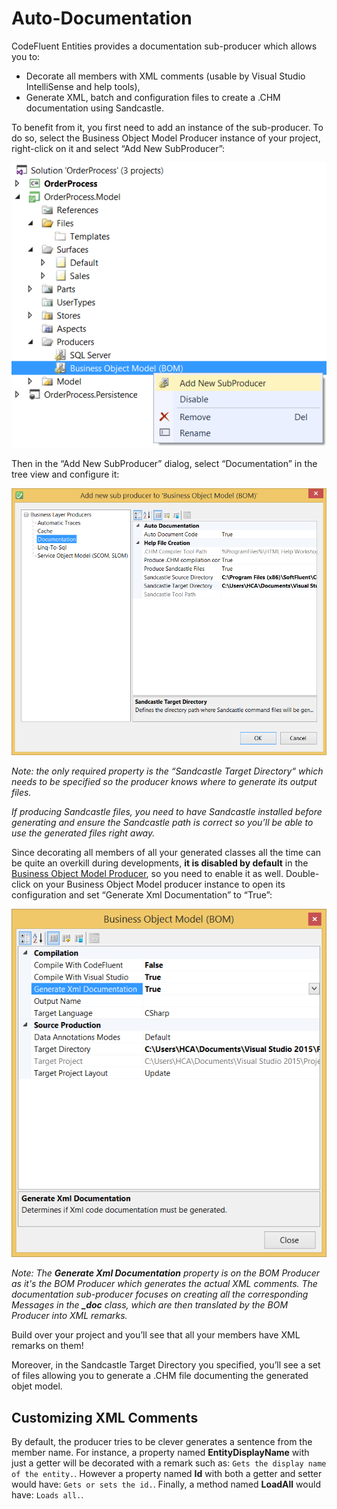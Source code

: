 # Auto-Documentation

CodeFluent Entities provides a documentation sub-producer which allows you to:
* Decorate all members with XML comments (usable by Visual Studio IntelliSense and help tools),
* Generate XML, batch and configuration files to create a .CHM documentation using Sandcastle.

To benefit from it, you first need to add an instance of the sub-producer. To do so, select the Business Object Model Producer instance of your project, right-click on it and select “Add New SubProducer”:

![](img/auto-trace-01.png)

Then in the “Add New SubProducer” dialog, select “Documentation” in the tree view and configure it:

![](img/auto-documentation-01.png)

*Note: the only required property is the “Sandcastle Target Directory“ which needs to be specified so the producer knows where to generate its output files.*

*If producing Sandcastle files, you need to have Sandcastle installed before generating and ensure the Sandcastle path is correct so you’ll be able to use the generated files right away.*

Since decorating all members of all your generated classes all the time can be quite an overkill during developments, **it is disabled by default** in the [Business Object Model Producer](../code-generators/c_business_object_model_generator.md), so you need to enable it as well. Double-click on your Business Object Model producer instance to open its configuration and set “Generate Xml Documentation” to “True”:

![](img/auto-documentation-02.png)

*Note: The **Generate Xml Documentation** property is on the BOM Producer as it's the BOM Producer which generates the actual XML comments. The documentation sub-producer focuses on creating all the corresponding Messages in the **_doc** class, which are then translated by the BOM Producer into XML remarks.*

Build over your project and you’ll see that all your members have XML remarks on them!

Moreover, in the Sandcastle Target Directory you specified, you’ll see a set of files allowing you to generate a .CHM file documenting the generated objet model.

## Customizing XML Comments

By default, the producer tries to be clever generates a sentence from the member name. For instance, a property named **EntityDisplayName** with just a getter will be decorated with a remark such as: ```Gets the display name of the entity.```. However a property named **Id** with both a getter and setter would have: ```Gets or sets the id.```. Finally, a method named **LoadAll** would have: ```Loads all.```.